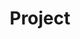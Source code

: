 ---
title: Project

# View.
view: community/custom_card

# Optional header image (relative to `static/media/` folder).
banner:
  caption: 'Image credit: [**Unsplash**](https://unsplash.com/)'
  image: 'project.jpg'
---